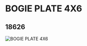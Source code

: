 # BOGIE PLATE 4X6
## 18626
![BOGIE PLATE 4X6](https://lc-www-live-s.legocdn.com/media/bricks/5/2/6086730.jpg)